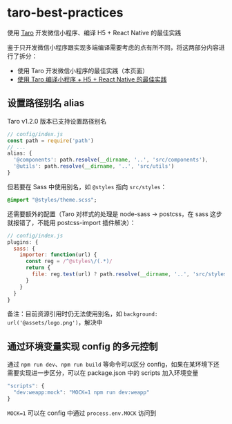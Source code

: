 # taro-best-practices

使用 [Taro](https://github.com/NervJS/taro) 开发微信小程序、编译 H5 + React Native 的最佳实践

鉴于只开发微信小程序跟实现多端编译需要考虑的点有所不同，将这两部分内容进行了拆分：

* 使用 Taro 开发微信小程序的最佳实践（本页面）
* [使用 Taro 编译小程序 + H5 + React Native 的最佳实践](./multi-platform)

## 设置路径别名 alias

Taro v1.2.0 版本已支持设置路径别名

``` js
// config/index.js
const path = require('path')
// ...
alias: {
  '@components': path.resolve(__dirname, '..', 'src/components'),
  '@utils': path.resolve(__dirname, '..', 'src/utils')
}
```

但若要在 Sass 中使用别名，如 `@styles` 指向 `src/styles`：

``` sass
@import "@styles/theme.scss";
```

还需要额外的配置（Taro 对样式的处理是 node-sass -> postcss，在 sass 这步就报错了，不能用 postcss-import 插件解决）：

``` js
// config/index.js
plugins: {
  sass: {
    importer: function(url) {
      const reg = /^@styles\/(.*)/
      return {
        file: reg.test(url) ? path.resolve(__dirname, '..', 'src/styles', url.match(reg)[1]) : url
      }
    }
  }
}
```

备注：目前资源引用时仍无法使用别名，如 `background: url('@assets/logo.png')`，解决中


## 通过环境变量实现 config 的多元控制

通过 `npm run dev`、`npm run build` 等命令可以区分 config，如果在某环境下还需要实现进一步区分，可以在 package.json 中的 scripts 加入环境变量

``` js
"scripts": {
  "dev:weapp:mock": "MOCK=1 npm run dev:weapp"
}
```

`MOCK=1` 可以在 config 中通过 `process.env.MOCK` 访问到
